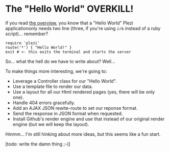 # The "Hello World" OVERKILL!

If you read [the overview](/guides/basics), you know that a "Hello World" Plezi applicationonly needs two line (three, if you're using `irb` instead of a ruby script)... remember?

    require 'plezi'
    route('*') { "Hello World!" }
    exit # <- this exits the terminal and starts the server

So... what the hell do we have to write about? Well...

To make things more interesting, we're going to:

* Leverage a Controller class for our "Hello World".
* Use a template file to render our data.
* Use a layout for all our Html rendered pages (yes, there will be only one).
* Handle 404 errors gracefully.
* Add an AJAX JSON rewite-route to set our reponse format.
* Send the response in JSON format when requested.
* Install Github's render engine and use that instead of our original render engine (but we will keep the layout).

Hmmm... I'm still hinking about more ideas, but this seems like a fun start.

[todo: write the damn thing ;-)]
